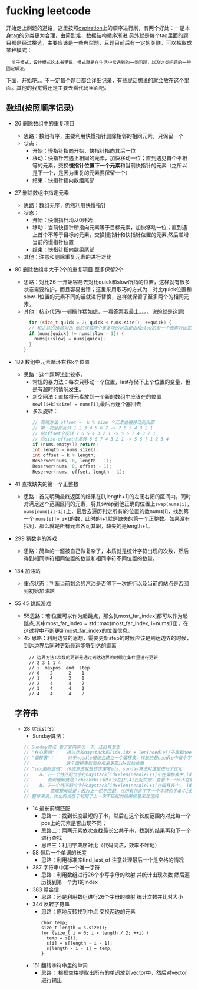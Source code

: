 # fucking leetcode
  开始走上刷题的道路，这里按照[cspiration](https://cspiration.com/leetcodeClassification)上的顺序进行刷，有两个好处：一是本身tag的分类更为合理，由简到难，数据结构循序渐进;另外就是每个tag里面的题目都是经过挑选，主要应该是一些典型题，且题目前后有一定的关联，可以抽取成某种模式：
    
      关于模式，设计模式这本书里说，模式就是在生活中常遇到的一类问题，以及这类问题的一些固定解法。
  下面，开始吧。。不一定每个题目都会详细记录，有些屁话想说的就会放在这个里面。其他的我觉得还是主要去看代码里面吧。
 ## 数组(按照顺序记录)

 - 26 删除数组中的重复项目
   - 思路：数组有序，主要利用快慢指针删除相邻的相同元素，只保留一个
   - 状态：
     - 开始：慢指针指向开始，快指针指向其后一位
     - 移动：快指针若遇上相同的元素，加快移动一位；直到遇见首个不相等的元素，交换**慢指针位置下一个元素**和当前快指针的元素（之所以是下一个，是因为重复的元素要保留一个）
     - 结束：快指针指向数组尾部
- 27 删除数组中指定元素
  - 思路：数组无序，仍然利用快慢指针
  - 状态：
    - 开始：快慢指针均从0开始
    - 移动：当前快指针所指向元素等于目标元素，加快移动一位；直到遇上首个不等于目标的元素，交换慢指针和快指针位置的元素,然后递增当前的慢指针位置
    - 结束：快指针指向数组尾部 
  - 其他：注意和删除重复元素的进行对比
- 80 删除数组中大于2个的重复项目 至多保留2个
  - 思路：对比26 一开始容易去对比quick和slow所指的位置，这样就有很多状态需要维护，而且容易出错；这里采用取巧的方式为：对比quick位置和slow-1位置的元素不同的话就进行替换，这样就保留了至多两个的相同元素。
  - 其他：核心代码(一顿操作猛如虎，一看答案我最土。。。。说的就是这题)
    ```C++
      for (size_t quick = 2; quick < nums.size(); ++quick) {
      // 和之前的26题对比 他的保留两个重复项的状态是由和slow的前一个元素对比完成
      if (nums[quick] != nums[slow - 1]) {
        nums[++slow] = nums[quick];
      }
    }
    ```
- 189 数组中元素循环右移k个位置
  - 思路：这个题解法比较多，
    - 常规的暴力法：每次只移动一个位置，last存储下上个位置的变量，但是有超时的情况发生。
    - 新空间法：直接将元素放到一个新的数组中应该在的位置`new[(i+k)%size] = nums[i]`,最后再逐个塞回去
    - 多次旋转：
      ```C++
      // 高端方法 offset =  k % size 个元素会被移动到头部
      // 第一次全部反转 1 2 3 4 5 6 7 -> 7 6 5 4 3 2 1
      // 前offset个反转 7 6 5 4 3 2 1 -> 5 6 7 4 3 2 1
      // 后size-offset个反转 5 6 7 4 3 2 1 -> 5 6 7 1 2 3 4
      if (nums.empty()) return;
      int length = nums.size();
      int offset = k % length;
      Reserver(nums, 0, length - 1);
      Reserver(nums, 0, offset - 1);
      Reserver(nums, offset, length - 1);
      ```
- 41 查找缺失的第一个正整数
  - 思路：首先明确最终返回的结果在[1,length+1]的左闭右闭的区间内，同时对满足这个范围区间的元素，将其swap到他正确的位置上`swap(nums[i], nums[nums[i]-1])`上，最后去遍历判定所有i的位置的数nums[i]，找到第一个 `nums[i]!= i+1`的数，此时的i+1就是缺失的第一个正整数。如果没有找到，那么就是所有元素各司其职，缺失的是length+1。 
- 299 猜数字的游戏 
  - 思路：简单的一题被自己做复杂了，本质就是统计字符出现的次数，然后得到相同字符相同位置的数量和相同字符不同位置的数量。
- 134 加油站
  - 重点状态：判断当前剩余的汽油是否够下一次旅行以及当前的站点是否回到初始加油站
- 55 45 跳跃游戏
  - 55思路：若i位置可以作为起跳点，那么[i,most_far_index]都可以作为起跳点,其中most_far_index = std::max(most_far_index, i+nums[i]])，在这过程中不断更新most_far_index的位置信息。
  - 45 思路：利用边界的思想，需要更新step的时候应该是到达边界的时候，到达边界后同时更新最远能够到达的距离
    ```
      // 边界方法:次数的更新是通过到达边界的时候在条件里进行更新
      // 2 3 1 1 4
      // i  maxpos  end  step
      // 0    2      2    1
      // 1    4      2    1
      // 2    4      4    2
      // 3    4      4    2
      // 4    4      4    2
    ```

  ## 字符串
  - 28 实现strStr
    - Sunday算法：
    ```C++
    // Sunday算法 看了官网实现一下，还挺有意思
    // "核心思想"：   通过比较haystack的[idx,idx + len(needle))子串和needle是否相等来寻找
    // "偏移表"：     对于needle模板会建立一个偏移表，存放的是needle中每个字符出现的最右位置+1
    //              这个偏移表后面会用来更新idx起始位置
    // "idx更新逻辑"：传统方法就是依次递增idx，sunday算法对这里进行了优化
    //    a、下一个待匹配位字符haystack[idx+len(needle)+1]不在偏移表中,idx = idx + len(needle) +1
    //       直观理解就是：checkthis和this在[0,4)匹配失败，查看下一个k不在偏移表，直接跳到idx+len(needle)+1
    //    b、下一个待匹配位字符haystack[idx+len(needle)+1]在偏移表中， idx = idx + table['字符']
    //        直观理解就是：因为上一轮不匹配，在所有包含了下一个字符的子串中idx需要偏移的最短的距离
    // 整体来说，优化的点在于利用了上一次不匹配的结果信息来处理内
    ```
    - 14 最长前缀匹配
      - 思路一：找到长度最短的子串，然后在这个长度范围内对比每一个pos上的元素是否出现不同；
      - 思路二：两两元素依次查找最长公共子串，找到的结果再和下一个进行查找
      - 思路三：利用字典序对比（代码简洁，效率不咋地）
    - 58 最后一个单词的长度
      - 思路：利用标准库find_last_of 注意处理最后一个是空格的情况
    - 387 字符串中第一个唯一字符
      - 思路：利用数组进行26个小写字母的映射 并统计出现次数 然后遍历找到第一个为1的index
    - 383 赎金信
      - 思路：还是利用数组进行26个字母的映射 统计次数并比对大小
    - 344 反转字符串
      - 思路：原地反转找到中点 交换两边的元素
        ```
        char temp;
        size_t length = s.size();
        for (size_t i = 0; i < length / 2; ++i) {
          temp = s[i];
          s[i] = s[length - i - 1];
          s[length - i - 1] = temp;
        }
        ```
    - 151 翻转字符串里的单词
      - 思路： 根据空格提取出所有的单词放到vector中，然后对vector进行输出
